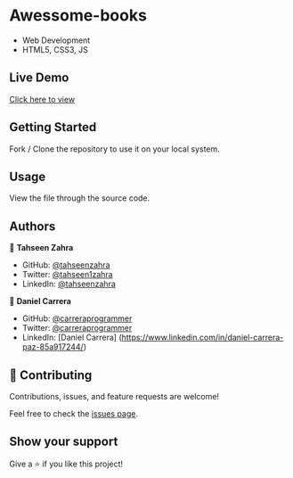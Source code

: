 # Awessome-books

- Web Development
- HTML5, CSS3, JS

## Live Demo

[Click here to view](https://carreraprogrammer.github.io/Awessome-books/)

## Getting Started

Fork / Clone the repository to use it on your local system.

## Usage

View the file through the source code.

## Authors

👤 **Tahseen Zahra**

- GitHub: [@tahseenzahra](https://github.com/tahseenzahra)
- Twitter: [@tahseen1zahra](https://twitter.com/tahseen1zahra)
- LinkedIn: [@tahseenzahra](https://www.linkedin.com/in/tahseenzahra/)

👤 **Daniel Carrera**
​

- GitHub: [@carreraprogrammer](https://github.com/carreraprogrammer)
- Twitter: [@carreraprogrammer](https://twitter.com/carreraprog)
- LinkedIn: [Daniel Carrera] (https://www.linkedin.com/in/daniel-carrera-paz-85a917244/)

## 🤝 Contributing

Contributions, issues, and feature requests are welcome!

Feel free to check the [issues page](https://github.com/carreraprogrammer/Awessome-books/issues).

## Show your support

Give a ⭐️ if you like this project!
